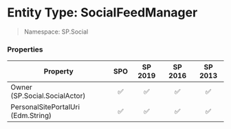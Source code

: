 # Entity Type: SocialFeedManager

> Namespace: SP.Social

### Properties

Property | SPO | SP 2019 | SP 2016 | SP 2013
----------|:---:|:-------:|:-------:|:-------:
Owner (SP.Social.SocialActor) | ✅ | ✅ | ✅ | ✅
PersonalSitePortalUri (Edm.String) | ✅ | ✅ | ✅ | ✅
